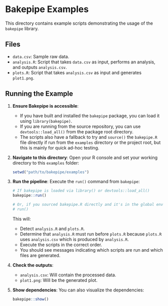 # Bakepipe Examples

This directory contains example scripts demonstrating the usage of the `bakepipe` library.

## Files

- `data.csv`: Sample raw data.
- `analysis.R`: Script that takes `data.csv` as input, performs an analysis, and outputs `analysis.csv`.
- `plots.R`: Script that takes `analysis.csv` as input and generates `plot1.png`.

## Running the Example

1.  **Ensure Bakepipe is accessible**:
    *   If you have built and installed the `bakepipe` package, you can load it using `library(bakepipe)`.
    *   If you are running from the source repository, you can use `devtools::load_all()` from the package root directory.
    *   The scripts also have a fallback to try and `source()` the `bakepipe.R` file directly if run from the `examples` directory or the project root, but this is mainly for quick ad-hoc testing.

2.  **Navigate to this directory**:
    Open your R console and set your working directory to this `examples` folder:
    ```R
    setwd("path/to/bakepipe/examples")
    ```

3.  **Run the pipeline**:
    Execute the `run()` command from `bakepipe`:
    ```R
    # If bakepipe is loaded via library() or devtools::load_all()
    bakepipe::run()

    # Or, if you sourced bakepipe.R directly and it's in the global environment:
    # run()
    ```
    This will:
    - Detect `analysis.R` and `plots.R`.
    - Determine that `analysis.R` must run before `plots.R` because `plots.R` uses `analysis.csv` which is produced by `analysis.R`.
    - Execute the scripts in the correct order.
    - You should see messages indicating which scripts are run and which files are generated.

4.  **Check the outputs**:
    - `analysis.csv`: Will contain the processed data.
    - `plot1.png`: Will be the generated plot.

5.  **Show dependencies**:
    You can also visualize the dependencies:
    ```R
    bakepipe::show()
    ```
